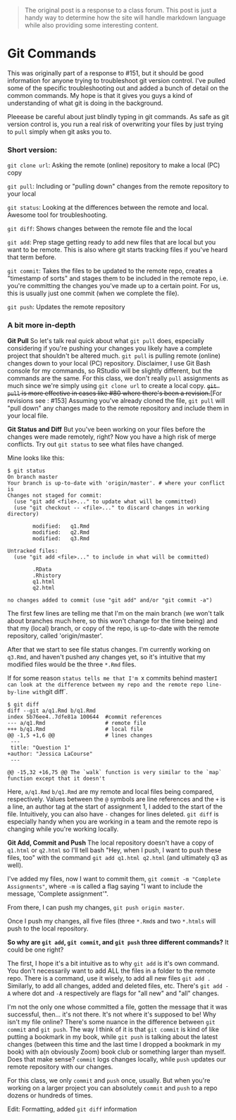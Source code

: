 > The original post is a response to a class forum. This post is just a handy way to determine how the site will handle markdown language while also providing some interesting content. 



# Git Commands

This was originally part of a response to #151, but it should be good information for anyone trying to troubleshoot git version control. I've pulled some of the specific troubleshooting out and added a bunch of detail on the common commands. My hope is that it gives you guys a kind of understanding of what git is doing in the background. 

Pleeease be careful about just blindly typing in git commands. As safe as git version control is, you run a real risk of overwriting your files by just trying to `pull` simply when git asks you to. 

### Short version:

`git clone url`: Asking the remote (online) repository to make a local (PC) copy

`git pull`: Including or "pulling down" changes from the remote repository to your local

`git status`: Looking at the differences between the remote and local. Awesome tool for troubleshooting. 

`git diff`: Shows changes between the remote file and the local

`git add`: Prep stage getting ready to add new files that are local but you want to be remote. This is also where git starts tracking files if you've heard that term before. 

`git commit`:  Takes the files to be updated to the remote repo, creates a "timestamp of sorts" and stages them to be included in the remote repo, i.e. you're committing the changes you've made up to a certain point. For us, this is usually just one commit (when we complete the file). 

`git push`: Updates the remote repository


### A bit more in-depth

**Git Pull**
So let's talk real quick about what `git pull` does, especially considering if you're pushing your changes  you likely have a complete project that shouldn't be altered much. `git pull` is pulling remote (online) changes down to your local (PC) repository. Disclaimer, I use Git Bash console for my commands, so RStudio will be slightly different, but the commands are the same.  For this class, we don't really `pull` assignments as much since we're simply using `git clone url` to create a local copy. ~~`git pull` is more effective in cases like #80 where there's been a revision.~~[For revisions see : #153] Assuming you've already cloned the file, `git pull` will "pull down" any changes made to the remote repository and include them in your local file. 

**Git Status and Diff**
But you've been working on your files before the changes were made remotely, right? Now you have a high risk of merge conflicts. Try out `git status` to see what files have changed. 

Mine looks like this: 
```
$ git status
On branch master
Your branch is up-to-date with 'origin/master'. # where your conflict is 
Changes not staged for commit:
  (use "git add <file>..." to update what will be committed)
  (use "git checkout -- <file>..." to discard changes in working directory)

        modified:   q1.Rmd
        modified:   q2.Rmd
        modified:   q3.Rmd

Untracked files:
  (use "git add <file>..." to include in what will be committed)

        .RData
        .Rhistory
        q1.html
        q2.html

no changes added to commit (use "git add" and/or "git commit -a")
```
The first few lines are telling me that I'm on the main branch (we won't talk about branches much here, so this won't change for the time being) and that my (local) branch, or copy of the repo, is up-to-date with the remote repository, called 'origin/master'. 

After that we start to see file status changes. I'm currently working on `q3.Rmd`, and haven't pushed any changes yet, so it's intuitive that my modified files would be the three `*.Rmd` files. 

If for some reason `status tells me that I'm `x commits behind master` I can look at the difference between my repo and the remote repo line-by-line with `git diff`. 

```
$ git diff 
diff --git a/q1.Rmd b/q1.Rmd 
index 5b76ee4..7dfe81a 100644  #commit references
--- a/q1.Rmd                   # remote file
+++ b/q1.Rmd                   # local file
@@ -1,5 +1,6 @@                # lines changes
 ---
 title: "Question 1"
+author: "Jessica LaCourse"
 ---

@@ -15,32 +16,75 @@ The `walk` function is very similar to the `map` function except that it doesn't
```
Here, `a/q1.Rmd` `b/q1.Rmd` are my remote and local files being compared, respectively. Values between the `@` symbols are line references and the `+` is a line, an author tag at the start of assignment 1,  I added to the start of the file. Intuitively, you can also have `-` changes for lines deleted. `git diff` is especially handy when you are working in a team and the remote repo is changing while you're working locally. 

**Git Add, Commit and Push** 
The local repository doesn't have a copy of `q1.html` or `q2.html` so I'll tell bash "Hey, when I push, I want to push these files, too" with the command `git add q1.html q2.html` (and ultimately q3 as well).  

I've added my files, now I want to commit them, `git commit -m "Complete Assignments"`, where `-m` is called a flag saying "I want to include the message, 'Complete assignment'". 

From there, I can push my changes, `git push origin master`.

Once I push my changes, all five files (three `*.Rmd`s and two `*.htmls` will push to the local repository. 

**So why are `git add`, `git commit`, and `git push` three different commands?** 
It could be one right? 

The first, I hope it's a bit intuitive as to why `git add` is it's own command. You don't necessarily want to add ALL the files in a folder to the remote repo. There is a command, use it wisely, to add all new files `git add .` Similarly, to add all changes, added and deleted files, etc. There's `git add -A` where dot and `-A` respectively are flags for "all new" and "all" changes.  

I'm not the only one whose committed a file, gotten the message that it was successful, then... it's not there. It's not where it's supposed to be! Why isn't my file online? 
There's some nuance in the difference between `git commit` and `git push`. The way I think of it is that `git commit` is kind of like putting a bookmark in my book, while `git push` is talking about the latest changes (between this time and the last time I dropped a bookmark in my book) with a(n obviously Zoom) book club or something larger than myself. Does that make sense? `commit` logs changes locally, while `push` updates our remote repository with our changes. 

For this class, we only `commit` and `push` once, usually. But when you're working on a larger project you can absolutely `commit` and `push` to a repo dozens or hundreds of times. 

Edit: Formatting, added `git diff` information
